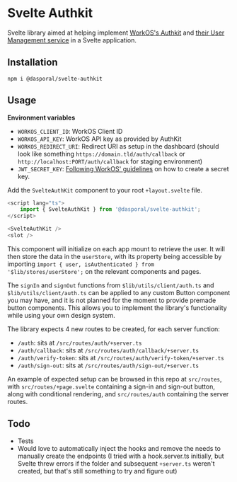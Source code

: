 # Svelte Authkit

Svelte library aimed at helping implement [WorkOS's Authkit](https://www.authkit.com/) and [their User Management service](https://workos.com/docs/user-management) in a Svelte application.

## Installation

```shell
npm i @dasporal/svelte-authkit
```

## Usage

**Environment variables**

- `WORKOS_CLIENT_ID`: WorkOS Client ID
- `WORKOS_API_KEY`: WorkOS API key as provided by AuthKit
- `WORKOS_REDIRECT_URI`: Redirect URI as setup in the dashboard (should look like something `https://domain.tld/auth/callback` or `http://localhost:PORT/auth/callback` for staging environment)
- `JWT_SECRET_KEY`: [Following WorkOS' guidelines](https://workos.com/docs/user-management/3-handle-the-user-session/create-a-signing-secret) on how to create a secret key.

Add the `SvelteAuthKit` component to your root `+layout.svelte` file.

```typescript
<script lang="ts">
    import { SvelteAuthKit } from '@dasporal/svelte-authkit';
</script>

<SvelteAuthKit />
<slot />
```

This component will initialize on each app mount to retrieve the user. It will then store the data in the `userStore`, with its property being accessible by importing `import { user, isAuthenticated } from '$lib/stores/userStore';` on the relevant components and pages.

The `signIn` and `signOut` functions from `$lib/utils/client/auth.ts` and `$lib/utils/client/auth.ts` can be applied to any custom Button component you may have, and it is not planned for the moment to provide premade button components. This allows you to implement the library's functionality while using your own design system.

The library expects 4 new routes to be created, for each server function:

- `/auth`: sits at `/src/routes/auth/+server.ts`
- `/auth/callback`: sits at `/src/routes/auth/callback/+server.ts`
- `/auth/verify-token`: sits at `/src/routes/auth/verify-token/+server.ts`
- `/auth/sign-out`: sits at `/src/routes/auth/sign-out/+server.ts`

An example of expected setup can be browsed in this repo at `src/routes`, with `src/routes/+page.svelte` containing a sign-in and sign-out button, along with conditional rendering, and `src/routes/auth` containing the server routes.

## Todo

- Tests
- Would love to automatically inject the hooks and remove the needs to manually create the endpoints (I tried with a hook.server.ts initially, but Svelte threw errors if the folder and subsequent `+server.ts` weren't created, but that's still something to try and figure out)